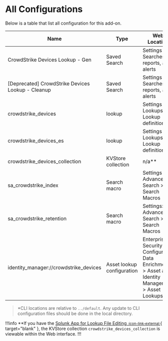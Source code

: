 # All Configurations

Below is a table that list all configuration for this add-on.

Name | Type | Web Location | CLI Location\* | Description
---- | ---- | ------------ | ------------- | -----------
CrowdStrike Devices Lookup - Gen | Saved Search | Settings > Searches reports, and alerts | savedsearches.conf | Populates the lookup file `crowdstrike_devices`.
\[Deprecated\] CrowdStrike Devices Lookup - Cleanup | Saved Search | Settings > Searches reports, and alerts | savedsearches.conf | removes old entries from kvstore lookup: `crowdstrike_devices`.
crowdstrike_devices | lookup | Settings > Lookups > Lookup definitions | transforms.conf | Lookup definition for the KVStore collection `crowdstrike_devices_collection`.
crowdstrike_devices_es | lookup | Settings > Lookups > Lookup definitions | transforms.conf | Lookup definition for the csv lookup used by Splunk Enterprise Security.
crowdstrike_devices_collection | KVStore collection | n/a\*\* | collections.conf | KVStore configuration.
sa_crowdstrike_index | Search macro | Settings > Advanced Search > Search Macros | macros.conf | Index definition for the crowdstrike index that contains the sourcetype `crowdstrike:device:json`.
sa_crowdstrike_retention | Search macro | Settings> Advanced Search > Search Macros | macros.conf | The amount of time for the device not being updated before it is removed from the lookup. `default "-2d"`
identity_manager://crowdstrike_devices | Asset lookup configuration | Enterprise Security > Configure > Data Enrichment > Asset and Identity Management > Asset Lookups | inputs.conf | Asset configuration lookup to load CrowdStrike devices into the asset database.

> \*CLI locations are relative to `../default`. Any update to CLI configuration files should be done in the local directory.

!!!info
**If you have the [Splunk App for Lookup File Editing <small>:icon-link-external:</small>](https://splunkbase.splunk.com/app/263){ target="blank" }, the KVStore collection `crowdstrike_devices_collection` is viewable within the Web interface.
!!!
